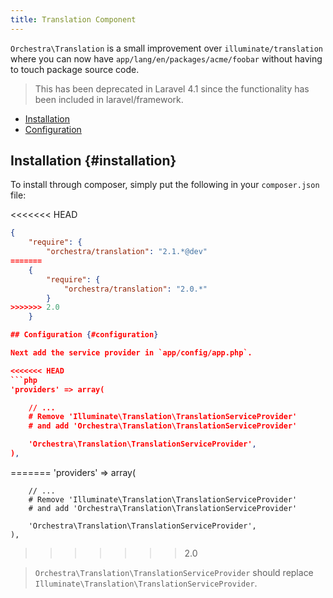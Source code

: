 ```yaml
---
title: Translation Component
---
```


`Orchestra\Translation` is a small improvement over `illuminate/translation` where you can now have `app/lang/en/packages/acme/foobar` without having to touch package source code.

> This has been deprecated in Laravel 4.1 since the functionality has been included in laravel/framework.

* [Installation](#installation)
* [Configuration](#configuration)

## Installation {#installation}

To install through composer, simply put the following in your `composer.json` file:

<<<<<<< HEAD
```json
{
	"require": {
		"orchestra/translation": "2.1.*@dev"
=======
	{
		"require": {
			"orchestra/translation": "2.0.*"
		}
>>>>>>> 2.0
	}

## Configuration {#configuration}

Next add the service provider in `app/config/app.php`.

<<<<<<< HEAD
```php
'providers' => array(

	// ...
	# Remove 'Illuminate\Translation\TranslationServiceProvider'
	# and add 'Orchestra\Translation\TranslationServiceProvider'

	'Orchestra\Translation\TranslationServiceProvider',
),
```
=======
	'providers' => array(

		// ...
		# Remove 'Illuminate\Translation\TranslationServiceProvider'
		# and add 'Orchestra\Translation\TranslationServiceProvider'

		'Orchestra\Translation\TranslationServiceProvider',
	),
>>>>>>> 2.0

> `Orchestra\Translation\TranslationServiceProvider` should replace `Illuminate\Translation\TranslationServiceProvider`.
